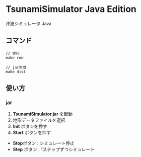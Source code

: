 # TsunamiSimulator Java Edition

津波シミュレータ Java

## コマンド

```
// 実行
make run

// jar生成
make dist
```

## 使い方

### jar

1. **TsunamiSimulator.jar** を起動
2. 地形データファイルを選択
3. **Init** ボタンを押す
4. **Start** ボタンを押す

- **Stop**ボタン : シミュレート停止
- **Step** ボタン : 1ステップずつシミュレート

